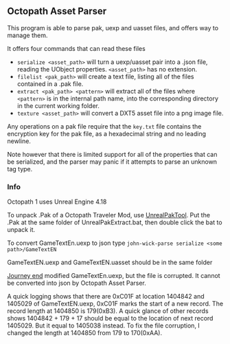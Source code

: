 ## Octopath Asset Parser

This program is able to parse pak, uexp and uasset files, and offers way to manage them.

It offers four commands that can read these files
 * `serialize <asset_path>` will turn a uexp/uasset pair into a .json file, reading the UObject properties. `<asset_path>` has no extension.
 * `filelist <pak_path>` will create a text file, listing all of the files contained in a .pak file.
 * `extract <pak_path> <pattern>` will extract all of the files where `<pattern>` is in the internal path name, into the corresponding directory in the current working folder.
 * `texture <asset_path>` will convert a DXT5 asset file into a png image file.

Any operations on a pak file require that the `key.txt` file contains the encryption key for the pak file, as a hexadecimal string and no leading newline.

Note however that there is limited support for all of the properties that can be serialized, and the parser may panic if it attempts to parse an unknown tag type.


### Info
Octopath 1 uses Unreal Engine 4.18

To unpack .Pak of a Octopath Traveler Mod, use [UnrealPakTool](https://github.com/allcoolthingsatoneplace/UnrealPakTool).
Put the .Pak at the same folder of UnrealPakExtract.bat, then double click the bat to unpack it.

To convert GameTextEn.uexp to json
type
 `john-wick-parse serialize <some path>/GameTextEN` 

GameTextEN.uexp and GameTextEN.uasset should be in the same folder

[Journey end](https://www.nexusmods.com/octopathtraveler/mods/17) modified GameTextEn.uexp, but the file is corrupted. It cannot be converted into json by Octopath Asset Parser.

A quick logging shows that there are 0xC01F at location 1404842 and 1405029 of GameTextEN.uexp, 0xC01F marks the start of a new record.
The record length at 1404850 is 179(0xB3). A quick glance of other records shows 1404842 + 179 + 17 should be equal to the location of next record 1405029. But it equal to 1405038 instead. To fix the file corruption, I changed the length at 1404850 from 179 to 170(0xAA).
